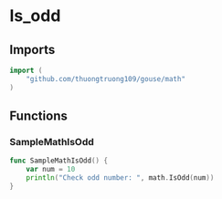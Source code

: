 # Is_odd

## Imports

```go
import (
	"github.com/thuongtruong109/gouse/math"
)
```
## Functions


### SampleMathIsOdd

```go
func SampleMathIsOdd() {
	var num = 10
	println("Check odd number: ", math.IsOdd(num))
}
```
